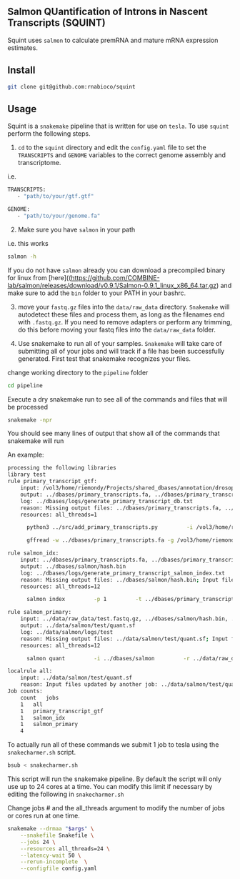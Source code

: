 
## Salmon QUantification of Introns in Nascent Transcripts (SQUINT)

Squint uses `salmon` to calculate premRNA and mature mRNA expression estimates. 

## Install

```bash
git clone git@github.com:rnabioco/squint
```

## Usage

Squint is a `snakemake` pipeline that is written for use on `tesla`. To use `squint` 
perform the following steps.

1) `cd` to the `squint` directory and edit the `config.yaml` file to set the `TRANSCRIPTS` and `GENOME` variables to the correct 
   genome assembly and transcriptome. 

i.e.
```bash
TRANSCRIPTS:
   - "path/to/your/gtf.gtf"

GENOME:
   - "path/to/your/genome.fa"
```

2) Make sure you have `salmon` in your path

i.e. this works
```bash
salmon -h
```

If you do not have `salmon` already you can download a precompiled binary for linux from [here]((https://github.com/COMBINE-lab/salmon/releases/download/v0.9.1/Salmon-0.9.1_linux_x86_64.tar.gz)
and make sure to add the `bin` folder to your PATH in your bashrc. 

3) move your `fastq.gz` files into the `data/raw_data` directory. `Snakemake` will autodetect these files and process
them, as long as the filenames end with `.fastq.gz`. If you need to remove adapters or perform any trimming, do this
before moving your fastq files into the `data/raw_data` folder.

4) Use snakemake to run all of your samples. `Snakemake` will take care of submitting all of your jobs and will track if
a file has been successfully generated. First test that snakemake recognizes your files.

change working directory to the `pipeline` folder
```bash
cd pipeline
```

Execute a dry snakemake run to see all of the commands and files that will be processed

```bash
snakemake -npr 
```

You should see many lines of output that show all of the commands that snakemake will run

An example:
```bash
processing the following libraries
library test
rule primary_transcript_gtf:
    input: /vol3/home/riemondy/Projects/shared_dbases/annotation/drosophila/Drosophila_melanogaster.BDGP6.84.gtf
    output: ../dbases/primary_transcripts.fa, ../dbases/primary_transcripts.gtf
    log: ../dbases/logs/generate_primary_transcript_db.txt
    reason: Missing output files: ../dbases/primary_transcripts.fa, ../dbases/primary_transcripts.gtf
    resources: all_threads=1

      python3 ../src/add_primary_transcripts.py         -i /vol3/home/riemondy/Projects/shared_dbases/annotation/drosophila/Drosophila_melanogaster.BDGP6.84.gtf         -r "gene"         -a "gene_id" > ../dbases/primary_transcripts.gtf

      gffread -w ../dbases/primary_transcripts.fa -g /vol3/home/riemondy/Projects/shared_dbases/genomes/drosophila/Drosophila_melanogaster.BDGP6.dna.toplevel.fa ../dbases/primary_transcripts.gtf

rule salmon_idx:
    input: ../dbases/primary_transcripts.fa, ../dbases/primary_transcripts.gtf
    output: ../dbases/salmon/hash.bin
    log: ../dbases/logs/generate_primary_transcript_salmon_index.txt
    reason: Missing output files: ../dbases/salmon/hash.bin; Input files updated by another job: ../dbases/primary_transcripts.fa, ../dbases/primary_transcripts.gtf
    resources: all_threads=12

      salmon index         -p 1         -t ../dbases/primary_transcripts.fa         --type "quasi"         -i ../dbases/salmon

rule salmon_primary:
    input: ../data/raw_data/test.fastq.gz, ../dbases/salmon/hash.bin, ../dbases/primary_transcripts.gtf
    output: ../data/salmon/test/quant.sf
    log: ../data/salmon/logs/test
    reason: Missing output files: ../data/salmon/test/quant.sf; Input files updated by another job: ../dbases/salmon/hash.bin, ../dbases/primary_transcripts.gtf
    resources: all_threads=12

      salmon quant         -i ../dbases/salmon         -r ../data/raw_data/test.fastq.gz         -o ../data/salmon/test         -p 1         --numBootstraps 50         --libType 'SR'         -g ../dbases/primary_transcripts.gtf

localrule all:
    input: ../data/salmon/test/quant.sf
    reason: Input files updated by another job: ../data/salmon/test/quant.sf
Job counts:
    count   jobs
    1   all
    1   primary_transcript_gtf
    1   salmon_idx
    1   salmon_primary
    4
```

To actually run all of these commands we submit 1 job to tesla using the
`snakecharmer.sh` script.

```bash
bsub < snakecharmer.sh
```

This script will run the snakemake pipeline. By default the script will only use up to 24 cores at a time. 
You can modify this limit if necessary by editing the following in `snakecharmer.sh`

Change jobs # and the all_threads argument to modify the number of jobs or cores run at one time. 
```bash
snakemake --drmaa "$args" \
    --snakefile Snakefile \
    --jobs 24 \
    --resources all_threads=24 \
    --latency-wait 50 \
    --rerun-incomplete  \
    --configfile config.yaml
```

